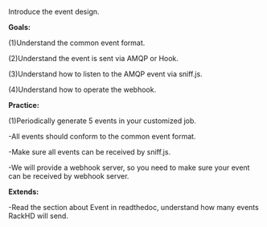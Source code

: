 Introduce the event design.

**Goals:**

\(1\)Understand the common event format.

\(2\)Understand the event is sent via AMQP or Hook.

\(3\)Understand how to listen to the AMQP event via sniff.js.

\(4\)Understand how to operate the webhook.

**Practice:**

\(1\)Periodically generate 5 events in your customized job.

-All events should conform to the common event format.

-Make sure all events can be received by sniff.js.

-We will provide a webhook server, so you need to make sure your event can be received by webhook server.

**Extends:**

-Read the section about Event in readthedoc, understand how many events RackHD will send.

